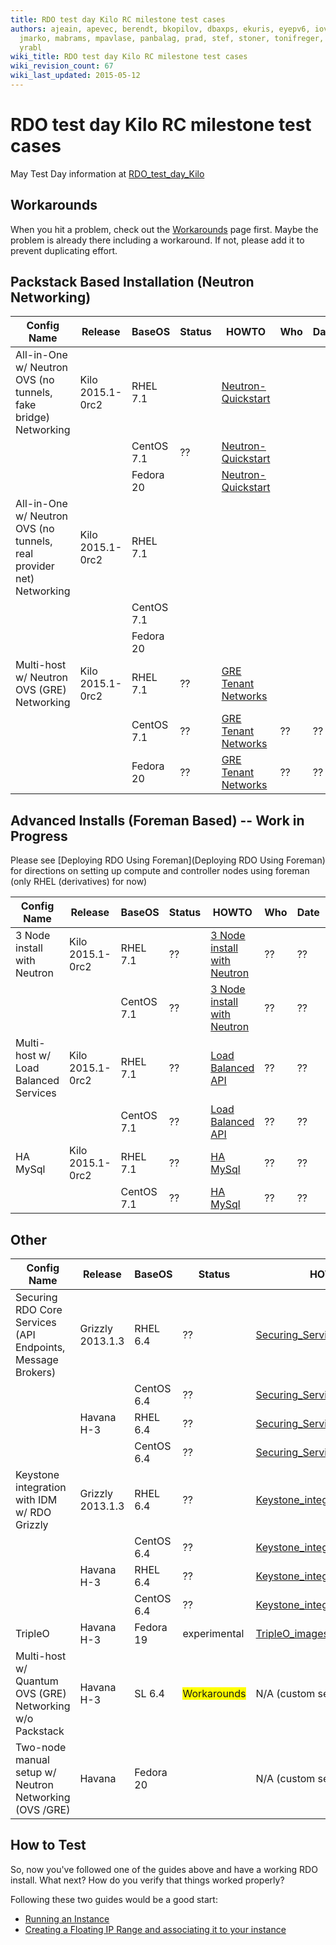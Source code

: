 ```yaml
---
title: RDO test day Kilo RC milestone test cases
authors: ajeain, apevec, berendt, bkopilov, dbaxps, ekuris, eyepv6, iovadia, itzikb,
  jmarko, mabrams, mpavlase, panbalag, prad, stef, stoner, tonifreger, tshefi, yprokule,
  yrabl
wiki_title: RDO test day Kilo RC milestone test cases
wiki_revision_count: 67
wiki_last_updated: 2015-05-12
---
```


# RDO test day Kilo RC milestone test cases

May Test Day information at [RDO_test_day_Kilo](RDO_test_day_Kilo)

## Workarounds

When you hit a problem, check out the [Workarounds](Workarounds) page first. Maybe the problem is already there including a workaround. If not, please add it to prevent duplicating effort.

## Packstack Based Installation (Neutron Networking)

| Config Name                                                          | Release          | BaseOS     | Status | HOWTO                                                        | Who | Date | BZ/LP | Notes Page |
|----------------------------------------------------------------------|------------------|------------|--------|--------------------------------------------------------------|-----|------|-------|------------|
| All-in-One w/ Neutron OVS (no tunnels, fake bridge) Networking       | Kilo 2015.1-0rc2 | RHEL 7.1   |        | [Neutron-Quickstart](Neutron-Quickstart)          |     |      | None  | None       |
|                                                                      |                  | CentOS 7.1 | ??     | [Neutron-Quickstart](Neutron-Quickstart)          |     |      | None  | None       |
|                                                                      |                  | Fedora 20  |        | [Neutron-Quickstart](Neutron-Quickstart)          |     |      | None  | None       |
| All-in-One w/ Neutron OVS (no tunnels, real provider net) Networking | Kilo 2015.1-0rc2 | RHEL 7.1   |        |                                                              |     |      | None  | None       |
|                                                                      |                  | CentOS 7.1 |        |                                                              |     |      | None  | None       |
|                                                                      |                  | Fedora 20  |        |                                                              |     |      |       |
| Multi-host w/ Neutron OVS (GRE) Networking                           | Kilo 2015.1-0rc2 | RHEL 7.1   | ??     | [ GRE Tenant Networks](Using_GRE_Tenant_Networks) |     |      | None  | None       |
|                                                                      |                  | CentOS 7.1 | ??     | [ GRE Tenant Networks](Using_GRE_Tenant_Networks) | ??  | ??   | None  | None       |
|                                                                      |                  | Fedora 20  | ??     | [ GRE Tenant Networks](Using_GRE_Tenant_Networks) | ??  | ??   | None  | None       |

## Advanced Installs (Foreman Based) -- Work in Progress

Please see [Deploying RDO Using Foreman](Deploying RDO Using Foreman) for directions on setting up compute and controller nodes using foreman (only RHEL (derivatives) for now)

| Config Name                          | Release          | BaseOS     | Status | HOWTO                                                                                              | Who | Date | BZ/LP | Notes Page |
|--------------------------------------|------------------|------------|--------|----------------------------------------------------------------------------------------------------|-----|------|-------|------------|
| 3 Node install with Neutron          | Kilo 2015.1-0rc2 | RHEL 7.1   | ??     | [ 3 Node install with Neutron](Deploying_RDO_Using_Foreman#Neutron_with_Networker_Node) | ??  | ??   | None  | None       |
|                                      |                  | CentOS 7.1 | ??     | [ 3 Node install with Neutron](Deploying_RDO_Using_Foreman#Neutron_with_Networker_Node) | ??  | ??   | None  | None       |
| Multi-host w/ Load Balanced Services | Kilo 2015.1-0rc2 | RHEL 7.1   | ??     | [ Load Balanced API](Load_Balance_OpenStack_API)                                        | ??  | ??   | None  | None       |
|                                      |                  | CentOS 7.1 | ??     | [ Load Balanced API](Load_Balance_OpenStack_API)                                        | ??  | ??   | None  | None       |
| HA MySql                             | Kilo 2015.1-0rc2 | RHEL 7.1   | ??     | [ HA MySql](Deploying_RDO_Using_Foreman#HA_Database_Cluster)                            | ??  | ??   | None  | None       |
|                                      |                  | CentOS 7.1 | ??     | [ HA MySql](Deploying_RDO_Using_Foreman#HA_Database_Cluster)                            | ??  | ??   | None  | None       |

## Other

| Config Name                                                 | Release          | BaseOS     | Status                                              | HOWTO                                                                        | Who        | Date          | BZ/LP                                                                                                                                                                                              | Notes Page             |
|-------------------------------------------------------------|------------------|------------|-----------------------------------------------------|------------------------------------------------------------------------------|------------|---------------|----------------------------------------------------------------------------------------------------------------------------------------------------------------------------------------------------|------------------------|
| Securing RDO Core Services (API Endpoints, Message Brokers) | Grizzly 2013.1.3 | RHEL 6.4   | ??                                                  | [Securing_Services](Securing_Services)                           | ??         | ??            | None                                                                                                                                                                                               | None                   |
|                                                             |                  | CentOS 6.4 | ??                                                  | [Securing_Services](Securing_Services)                           | ??         | ??            | None                                                                                                                                                                                               | None                   |
|                                                             | Havana H-3       | RHEL 6.4   | ??                                                  | [Securing_Services](Securing_Services)                           | ??         | ??            | None                                                                                                                                                                                               | None                   |
|                                                             |                  | CentOS 6.4 | ??                                                  | [Securing_Services](Securing_Services)                           | ??         | ??            | None                                                                                                                                                                                               | None                   |
| Keystone integration with IDM w/ RDO Grizzly                | Grizzly 2013.1.3 | RHEL 6.4   | ??                                                  | [Keystone_integration_with_IDM](Keystone_integration_with_IDM) | ??         | ??            | None                                                                                                                                                                                               | None                   |
|                                                             |                  | CentOS 6.4 | ??                                                  | [Keystone_integration_with_IDM](Keystone_integration_with_IDM) | ??         | ??            | None                                                                                                                                                                                               | None                   |
|                                                             | Havana H-3       | RHEL 6.4   | ??                                                  | [Keystone_integration_with_IDM](Keystone_integration_with_IDM) | ??         | ??            | None                                                                                                                                                                                               | None                   |
|                                                             |                  | CentOS 6.4 | ??                                                  | [Keystone_integration_with_IDM](Keystone_integration_with_IDM) | ??         | ??            | None                                                                                                                                                                                               | None                   |
| TripleO                                                     | Havana H-3       | Fedora 19  | experimental                                        | [TripleO_images](TripleO_images)                                 | derekh     | 2013-09-10    | [1006241](https://bugzilla.redhat.com/show_bug.cgi?id=1006241) [~~1221620~~](https://bugs.launchpad.net/tripleo/+bug/1221620)                                                                      | None                   |
| Multi-host w/ Quantum OVS (GRE) Networking w/o Packstack    | Havana H-3       | SL 6.4     | <span style="background:#ffff00">Workarounds</span> | N/A (custom setup)                                                           | red_trela | 2013-09-10/11 | ~~[996776](https://bugzilla.redhat.com/show_bug.cgi?id=996776)~~ ~~[1006766](https://bugzilla.redhat.com/show_bug.cgi?id=1006766)~~ [1006902](https://bugzilla.redhat.com/show_bug.cgi?id=1006902) | None                   |
| Two-node manual setup w/ Neutron Networking (OVS /GRE)      | Havana           | Fedora 20  |                                                     | N/A (custom setup)                                                           | kashyap    | 2013-09-10/11 | None                                                                                                                                                                                               | <http://goo.gl/k2UhH0> |

## How to Test

So, now you've followed one of the guides above and have a working RDO install. What next? How do you verify that things worked properly?

Following these two guides would be a good start:

*   [ Running an Instance ](Running_an_instance)
*   [ Creating a Floating IP Range and associating it to your instance ](Floating_IP_range)
